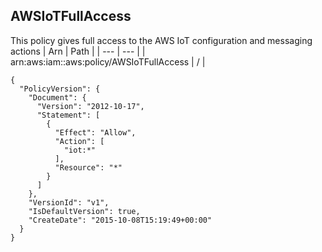 
## AWSIoTFullAccess
This policy gives full access to the AWS IoT configuration and messaging actions
| Arn | Path |
| --- | --- |
| arn:aws:iam::aws:policy/AWSIoTFullAccess | / |
```
{
  "PolicyVersion": {
    "Document": {
      "Version": "2012-10-17",
      "Statement": [
        {
          "Effect": "Allow",
          "Action": [
            "iot:*"
          ],
          "Resource": "*"
        }
      ]
    },
    "VersionId": "v1",
    "IsDefaultVersion": true,
    "CreateDate": "2015-10-08T15:19:49+00:00"
  }
}
```
